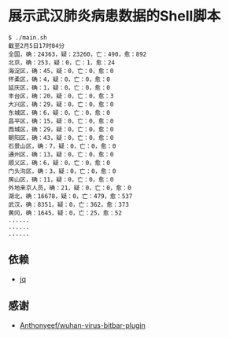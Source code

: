 # 展示武汉肺炎病患数据的Shell脚本

```
$ ./main.sh
截至2月5日17时04分
全国，确：24363，疑：23260，亡：490，愈：892
北京，确：253，疑：0，亡：1，愈：24
海淀区，确：45，疑：0，亡：0，愈：0
怀柔区，确：4，疑：0，亡：0，愈：0
延庆区，确：1，疑：0，亡：0，愈：0
丰台区，确：20，疑：0，亡：0，愈：3
大兴区，确：29，疑：0，亡：0，愈：0
东城区，确：6，疑：0，亡：0，愈：0
昌平区，确：15，疑：0，亡：0，愈：0
西城区，确：29，疑：0，亡：0，愈：0
朝阳区，确：43，疑：0，亡：0，愈：0
石景山区，确：7，疑：0，亡：0，愈：0
通州区，确：13，疑：0，亡：0，愈：0
顺义区，确：6，疑：0，亡：0，愈：0
门头沟区，确：3，疑：0，亡：0，愈：0
房山区，确：11，疑：0，亡：0，愈：0
外地来京人员，确：21，疑：0，亡：0，愈：0
湖北，确：16678，疑：0，亡：479，愈：537
武汉，确：8351，疑：0，亡：362，愈：373
黄冈，确：1645，疑：0，亡：25，愈：52
......
......
......
```

## 依赖
- [jq](https://stedolan.github.io/jq/)

## 感谢
- [Anthonyeef/wuhan-virus-bitbar-plugin](https://github.com/Anthonyeef/wuhan-virus-bitbar-plugin)
